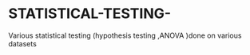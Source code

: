 # STATISTICAL-TESTING-
Various statistical testing (hypothesis testing ,ANOVA )done on various datasets 
